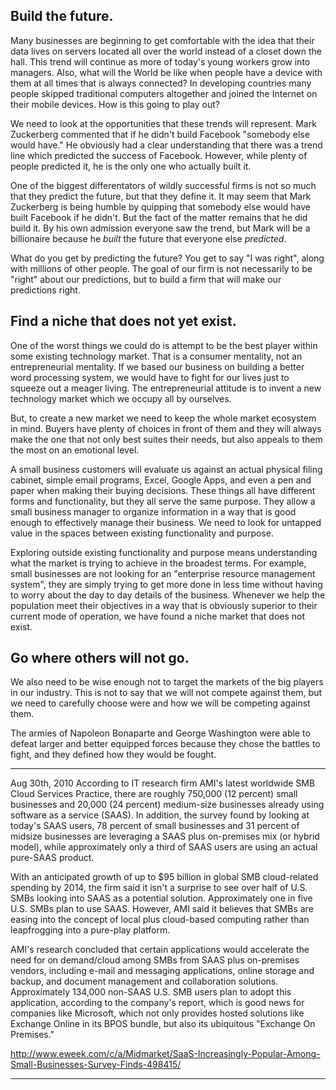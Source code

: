 Build the future.
-----------------
Many businesses are beginning to get comfortable with the idea that their data
lives on servers located all over the world instead of a closet down the hall.
This trend will continue as more of today's young workers grow into managers.
Also, what will the World be like when people have a device with them at all
times that is always connected? In developing countries many people skipped
traditional computers altogether and joined the Internet on their mobile
devices. How is this going to play out?

We need to look at the opportunities that these trends will represent. Mark
Zuckerberg commented that if he didn't build Facebook "somebody else would
have." He obviously had a clear understanding that there was a trend line which
predicted the success of Facebook. However, while plenty of people predicted
it, he is the only one who actually built it.

One of the biggest differentators of wildly successful firms is not so much
that they predict the future, but that they define it. It may seem that Mark
Zuckerberg is being humble by quipping that somebody else would have built
Facebook if he didn't. But the fact of the matter remains that he did build it.
By his own admission everyone saw the trend, but Mark will be a billionaire
because he *built* the future that everyone else *predicted*.

What do you get by predicting the future? You get to say "I was right", along
with millions of other people.  The goal of our firm is not necessarily to be
"right" about our predictions, but to build a firm that will make our
predictions right.

Find a niche that does not yet exist.
-------------------------------------
One of the worst things we could do is attempt to be the best player within
some existing technology market. That is a consumer mentality, not an
entrepreneurial mentality.  If we based our business on building a better word
processing system, we would have to fight for our lives just to squeeze out a
meager living.  The entrepreneurial attitude is to invent a new technology
market which we occupy all by ourselves.

But, to create a new market we need to keep the whole market ecosystem in mind.
Buyers have plenty of choices in front of them and they will always make the
one that not only best suites their needs, but also appeals to them the most on
an emotional level.

A small business customers will evaluate us against an actual physical filing
cabinet, simple email programs, Excel, Google Apps, and even a pen and paper
when making their buying decisions. These things all have different forms and
functionality, but they all serve the same purpose.  They allow a small
business manager to organize information in a way that is good enough to
effectively manage their business. We need to look for untapped value in the
spaces between existing functionality and purpose.

Exploring outside existing functionality and purpose means understanding what
the market is trying to achieve in the broadest terms.  For example, small
businesses are not looking for an "enterprise resource management system", they
are simply trying to get more done in less time without having to worry about
the day to day details of the business.  Whenever we help the population meet
their objectives in a way that is obviously superior to their current mode of
operation, we have found a niche market that does not exist.

Go where others will not go.
----------------------------
We also need to be wise enough not to target the markets of the big players in
our industry. This is not to say that we will not compete against them, but we
need to carefully choose were and how we will be competing against them.

The armies of Napoleon Bonaparte and George Washington were
able to defeat larger and better equipped forces because they chose the
battles to fight, and they defined how they would be fought.

---

Aug 30th, 2010
According to IT research firm AMI's latest worldwide SMB Cloud Services
Practice, there are roughly 750,000 (12 percent) small businesses and 20,000
(24 percent) medium-size businesses already using software as a service (SAAS).
In addition, the survey found by looking at today's SAAS users, 78 percent of
small businesses and 31 percent of midsize businesses are leveraging a SAAS
plus on-premises mix (or hybrid model), while approximately only a third of
SAAS users are using an actual pure-SAAS product.

With an anticipated growth of up to $95 billion in global SMB cloud-related
spending by 2014, the firm said it isn't a surprise to see over half of U.S.
SMBs looking into SAAS as a potential solution. Approximately one in five U.S.
SMBs plan to use SAAS. However, AMI said it believes that SMBs are easing into
the concept of local plus cloud-based computing rather than leapfrogging into a
pure-play platform.

AMI's research concluded that certain applications would accelerate the need
for on demand/cloud among SMBs from SAAS plus on-premises vendors, including
e-mail and messaging applications, online storage and backup, and document
management and collaboration solutions. Approximately 134,000 non-SAAS U.S. SMB
users plan to adopt this application, according to the company's report, which
is good news for companies like Microsoft, which not only provides hosted
solutions like Exchange Online in its BPOS bundle, but also its ubiquitous
"Exchange On Premises."

http://www.eweek.com/c/a/Midmarket/SaaS-Increasingly-Popular-Among-Small-Businesses-Survey-Finds-498415/

---
